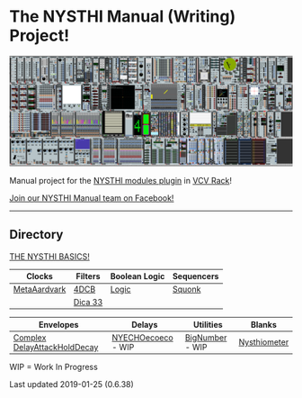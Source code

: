 # The NYSTHI Manual (Writing) Project!

![alttext](./0.6.38modules.png)

Manual project for the [NYSTHI modules plugin](https://github.com/nysthi/nysthi) in [VCV Rack](https://vcvrack.com/)! 

[Join our NYSTHI Manual team on Facebook!](https://www.facebook.com/groups/nysthimanual/)

---

## Directory

[THE NYSTHI BASICS!](pages/basics/basics.md)

| **Clocks** | **Filters** | **Boolean Logic** | **Sequencers** |
|---|---|---|---|
| [MetaAardvark](pages/metaaardvark/metaaardvark.md) | [4DCB](pages/4dcb/4dcb.md) | [Logic](pages/logic/logic.md) | [Squonk](pages/squonk/squonk.md) |
|  | [Dica 33](pages/dica_33/dica_33.md) |  |  |

| **Envelopes** | **Delays** | **Utilities** | **Blanks** |
|---|---|---|---|
| [Complex DelayAttackHoldDecay](pages/complex_dahd/complex_dahd.md) | [NYECHOecoeco](pages/nyechoecoeco/nyechoecoeco.md) - WIP | [BigNumber](pages/bignumber/bignumber.md) - WIP | [Nysthiometer](pages/nysthiometer/nysthiometer.md) |

WIP = Work In Progress

Last updated 2019-01-25 (0.6.38)
